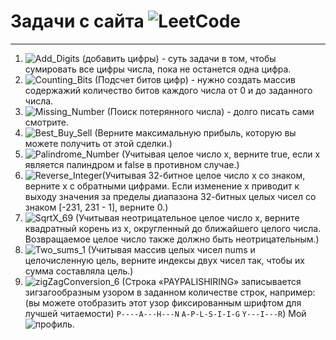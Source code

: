 # Задачи с сайта ![LeetCode](https://leetcode.com/)
---------------------------------------------------
1. ![Add_Digits](https://leetcode.com/problems/add-digits/) (добавить цифры) - суть задачи в том, чтобы сумировать все цифры числа, пока не останется одна цифра.
2. ![Counting_Bits](https://leetcode.com/problems/counting-bits/) (Подсчет битов цифр) - нужно создать массив содержажий количество битов каждого числа от 0 и до заданного числа.
3. ![Missing_Number](https://leetcode.com/problems/missing-number/) (Поиск потерянного числа) - долго писать сами смотрите.
4. ![Best_Buy_Sell](https://leetcode.com/problems/best-time-to-buy-and-sell-stock/description/) (Верните максимальную прибыль, которую вы можете получить от этой сделки.)
5. ![Palindrome_Number](https://leetcode.com/problems/palindrome-number/description/) (Учитывая целое число x, верните true, если x является
палиндром
и false в противном случае.)
6. ![Reverse_Integer](https://leetcode.com/problems/reverse-integer/description/)(Учитывая 32-битное целое число x со знаком, верните x с обратными цифрами. Если изменение x приводит к выходу значения за пределы диапазона 32-битных целых чисел со знаком [-231, 231 - 1], верните 0.)
7. ![SqrtX_69](https://leetcode.com/problems/sqrtx/description/) (Учитывая неотрицательное целое число x, верните квадратный корень из x, округленный до ближайшего целого числа. Возвращаемое целое число также должно быть неотрицательным.)
8. ![Two_sums_1](https://leetcode.com/problems/two-sum/description/) (Учитывая массив целых чисел nums и целочисленную цель, верните индексы двух чисел так, чтобы их сумма составляла цель.)
9. ![zigZagConversion_6](https://leetcode.com/problems/zigzag-conversion/description/) (Строка «PAYPALISHIRING» записывается зигзагообразным узором в заданном количестве строк, например: (вы можете отобразить этот узор фиксированным шрифтом для лучшей читаемости)
`P----A---H---N`
`A-P-L-S-I-I-G`
`Y---I---R`)
Мой ![профиль](https://leetcode.com/robert2005n/).
